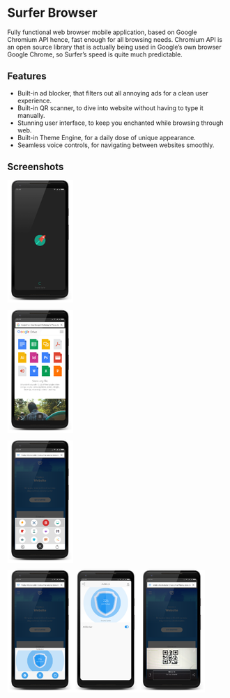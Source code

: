 # Surfer Browser
Fully functional web browser mobile application, based on Google Chromium API hence, fast enough for all browsing needs. Chromium API is an open source library that is actually being used in Google’s own browser Google Chrome, so Surfer’s speed is quite much predictable.

## Features
-	Built-in ad blocker, that filters out all annoying ads for a clean user experience.
-	Built-in QR scanner, to dive into website without having to type it manually.
-	Stunning user interface, to keep you enchanted while browsing through web.
-	Built-in Theme Engine, for a daily dose of unique appearance.
-	Seamless voice controls, for navigating between websites smoothly.

## Screenshots
<p width="2.5%"></p><img src="Screenshot/Splash.png" width="30%"><p width="2.5%"></p><img src="Screenshot/Home.png" width="30%"><p width="2.5%"></p><img src="Screenshot/Menu.png" width="30%"><p width="2.5%"></p>
<img src="Screenshot/Ad_mini.png" width="30%"><img src="Screenshot/Ad_main.png" width="30%"><img src="Screenshot/Qr.png" width="30%">

